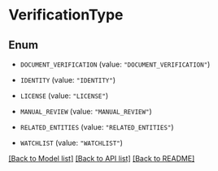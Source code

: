 # VerificationType

## Enum


* `DOCUMENT_VERIFICATION` (value: `"DOCUMENT_VERIFICATION"`)

* `IDENTITY` (value: `"IDENTITY"`)

* `LICENSE` (value: `"LICENSE"`)

* `MANUAL_REVIEW` (value: `"MANUAL_REVIEW"`)

* `RELATED_ENTITIES` (value: `"RELATED_ENTITIES"`)

* `WATCHLIST` (value: `"WATCHLIST"`)


[[Back to Model list]](../README.md#documentation-for-models) [[Back to API list]](../README.md#documentation-for-api-endpoints) [[Back to README]](../README.md)


